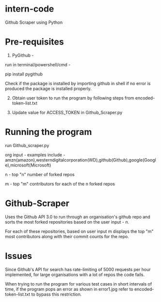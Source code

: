 # intern-code
Github Scraper using Python

# Pre-requisites 

1) PyGithub - 

run  in terminal/powershell/cmd -

pip install pygithub

Check if the package is installed by importing github in shell if no error is produced the package is installed properly.

2) Obtain user token to run the program by following steps from encoded-token-list.txt

3) Update value for ACCESS_TOKEN in Github_Scraper.py 

# Running the program

run Github_scraper.py

org input - examples include - amzn(amazon),westerndigitalcorporation(WD),github(Github),google(Google),microsoft(Microsoft)

n - top "n" number of forked repos

m - top "m" contributors for each of the n forked repos

# Github-Scraper  

Uses the Github API 3.0 to run through an organisation's github repo and sorts the most forked repositories based on the user input - n.

For each of these repositories, based on user input m displays the top "m" most contributors along with their commit counts for the repo.

# Issues  

Since Github's API for search has rate-limiting of 5000 requests per hour implemented, for large organisations with a lot of repos the code fails. 

When trying to run the program for various test cases in short intervals of time, if the program pops an error as shown in error1.jpg refer to encoded-token-list.txt to bypass this restriction.

